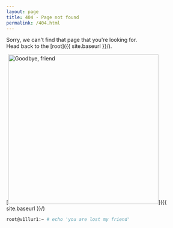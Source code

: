 ```yaml
---
layout: page
title: 404 - Page not found
permalink: /404.html
---
```


Sorry, we can't find that page that you're looking for.\
Head back to the [root]({{ site.baseurl }}/).

[<img src="{{ site.baseurl }}/images/404.png" alt="Goodbye, friend" style="width: 400px;"/>]({{ site.baseurl }}/)

```sh
root@v1llur1:~ # echo 'you are lost my friend'
```